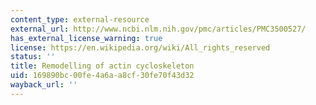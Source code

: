```yaml
---
content_type: external-resource
external_url: http://www.ncbi.nlm.nih.gov/pmc/articles/PMC3500527/
has_external_license_warning: true
license: https://en.wikipedia.org/wiki/All_rights_reserved
status: ''
title: Remodelling of actin cycloskeleton
uid: 169890bc-00fe-4a6a-a8cf-30fe70f43d32
wayback_url: ''
---
```

